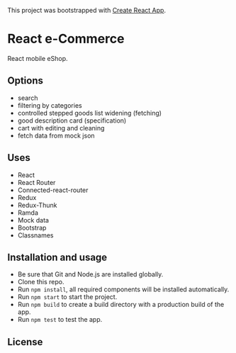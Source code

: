 This project was bootstrapped with [Create React App](https://github.com/facebook/create-react-app).

# React e-Commerce

React mobile eShop.

## Options

- search
- filtering by categories
- controlled stepped goods list widening (fetching)
- good description card (specification)
- cart with editing and cleaning
- fetch data from mock json

## Uses

- React
- React Router
- Connected-react-router
- Redux
- Redux-Thunk
- Ramda
- Mock data
- Bootstrap
- Classnames

## Installation and usage

- Be sure that Git and Node.js are installed globally.
- Clone this repo.
- Run `npm install`, all required components will be installed automatically.
- Run `npm start` to start the project.
- Run `npm build` to create a build directory with a production build of the app.
- Run `npm test` to test the app.

## License
